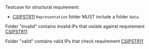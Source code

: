Testcase for structural requirement:

- [CSIPSTR11](https://dilcisboard.github.io/E-ARK-CSIP/specification/implementation/structure/#CSIPSTR11)
  `Representation` folder MUST include a folder `data`.

Folder "invalid" contains invalid IPs that violate against requirement [CSIPSTR11](https://dilcisboard.github.io/E-ARK-CSIP/specification/implementation/structure/#CSIPSTR11)

Folder "valid" contains valid IPs that check requirement [CSIPSTR11](https://dilcisboard.github.io/E-ARK-CSIP/specification/implementation/structure/#CSIPSTR11)
